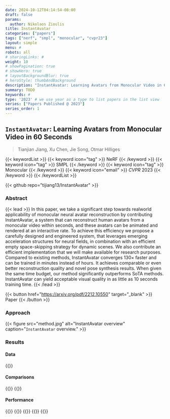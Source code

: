 ```yaml
---
date: 2024-10-12T04:14:54-08:00
draft: false
params:
  author: Nikolaos Zioulis
title: InstantAvatar
categories: ["papers"]
tags: ["nerf", "smpl", "monocular", "cvpr23"]
layout: simple
menu: #
robots: all
# sharingLinks: #
weight: 10
# showPagination: true
# showHero: true
# layoutBackgroundBlur: true
# heroStyle: thumbAndBackground
description: "InstantAvatar: Learning Avatars from Monocular Video in 60 Seconds"
summary: TODO
keywords: #
type: '2023' # we use year as a type to list papers in the list view
series: ["Papers Published @ 2023"]
series_order: 1
---
```


## `InstantAvatar`: Learning Avatars from Monocular Video in 60 Seconds

> Tianjian Jiang, Xu Chen, Jie Song, Otmar Hilliges

{{< keywordList >}}
{{< keyword icon="tag" >}} NeRF {{< /keyword >}}
{{< keyword icon="tag" >}} SMPL  {{< /keyword >}}
{{< keyword icon="tag" >}} Monocular {{< /keyword >}}
{{< keyword icon="email" >}} *CVPR* 2023 {{< /keyword >}}
{{< /keywordList >}}

{{< github repo="tijiang13/InstantAvatar" >}}

### Abstract
{{< lead >}}
In this paper, we take a significant step towards realworld applicability of monocular neural avatar reconstruction by contributing InstantAvatar, a system that can reconstruct human avatars from a monocular video within seconds, and these avatars can be animated and rendered at an interactive rate. To achieve this efficiency we propose a carefully designed and engineered system, that leverages emerging acceleration structures for neural fields, in combination with an efficient empty space-skipping strategy for dynamic scenes. We also contribute an efficient implementation that we will make available for research purposes. Compared to existing methods, InstantAvatar converges 130× faster and can be trained in minutes instead of hours. It achieves comparable or even better reconstruction quality and novel pose synthesis results. When given the same time budget, our method significantly outperforms SoTA methods. InstantAvatar can yield acceptable visual quality in as little as 10 seconds training time.
{{< /lead >}}

{{< button href="https://arxiv.org/pdf/2212.10550" target="_blank" >}}
Paper
{{< /button >}}

### Approach

{{< figure
    src="method.jpg"
    alt="InstantAvatar overview"
    caption="`InstantAvatar` overview."
    >}}

### Results

#### Data
{{<badge label="test" message="PeopleSnapshot" color="lightblue" logo="link" link="https://graphics.tu-bs.de/people-snapshot" target="_blank">}}

#### Comparisons
{{<badge label="body--NeRF" message="NeuralBody" color="coral" logo="github" link="https://github.com/zju3dv/neuralbody" target="_blank">}}
{{<badge label="body--NeRF" message="Anim--NeRF" color="yellow" logo="github" link="https://github.com/JanaldoChen/Anim-NeRF" target="_blank">}}

#### Performance
{{<badge label="train" message="60sec" color="informational" logo="link" >}}
{{<badge label="train" message="RTX3090" color="informational" logo="link" >}}
{{<badge label="render" message="66ms" color="informational" logo="link" >}}
{{<badge label="render" message="540_x_540" color="informational" logo="link" >}}
{{<badge label="render" message="RTX3090" color="informational" logo="link" >}}